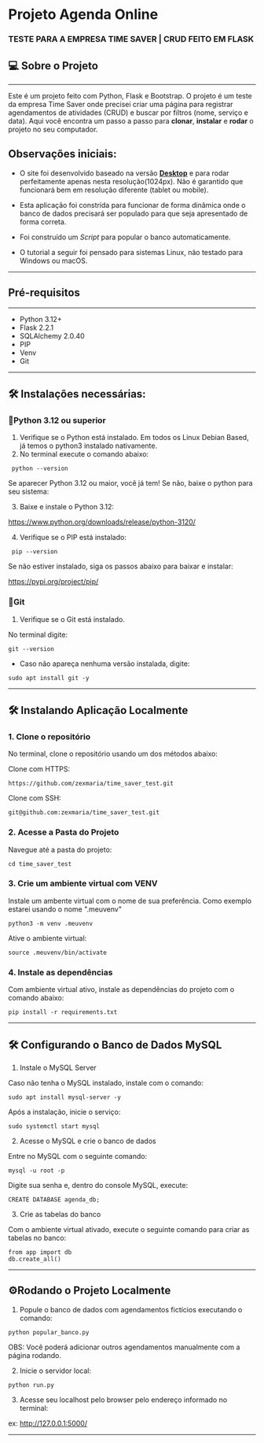 # Projeto Agenda Online
### TESTE PARA A EMPRESA  TIME SAVER | CRUD FEITO EM FLASK

## 💻 Sobre o Projeto
***

Este é um projeto feito com Python, Flask e Bootstrap. O projeto é um teste da empresa Time Saver onde precisei criar uma página para registrar agendamentos de atividades (CRUD) e buscar por filtros (nome, serviço e data).
Aqui você encontra um passo a passo para **clonar**, **instalar** e **rodar** o projeto no seu computador.
## Observações iniciais:
* O site foi desenvolvido baseado na versão **<u>Desktop</u>** e para rodar perfeitamente apenas nesta resolução(1024px). Não é garantido que funcionará bem em resolução diferente (tablet ou mobile).

* Esta aplicação foi constrída para funcionar de forma dinâmica onde o banco de dados precisará ser populado para que seja apresentado de forma correta.
* Foi construído um *Script* para popular o banco automaticamente.

* O tutorial a seguir foi pensado para sistemas Linux, não testado para Windows ou macOS.

***
## Pré-requisitos
***

* Python 3.12+
* Flask 2.2.1
* SQLAlchemy 2.0.40
* PIP
* Venv
* Git


***

## 🛠️  Instalações necessárias:

### 🐍Python 3.12 ou superior
1. Verifique se o Python está instalado.
Em todos os Linux Debian Based, já temos o python3 instalado nativamente.
2. No terminal execute o comando abaixo:

``` python --version```

Se aparecer Python 3.12 ou maior, você já tem! Se não, baixe o python para seu sistema:

3. Baixe e instale o Python 3.12:

https://www.python.org/downloads/release/python-3120/

4. Verifique se o PIP está instalado:

``` pip --version```

Se não estiver instalado, siga os passos abaixo para baixar e instalar:

https://pypi.org/project/pip/


### 🧬Git

1. Verifique se o Git está instalado.

No terminal digite: 

````git --version````

* Caso não apareça nenhuma versão instalada, digite:

````sudo apt install git -y````


***
## 🛠️ Instalando Aplicação Localmente

### 1. Clone o repositório
No terminal, clone o repositório usando um dos métodos abaixo:

Clone com HTTPS:

````https://github.com/zexmaria/time_saver_test.git````

Clone com SSH:

````git@github.com:zexmaria/time_saver_test.git````

### 2. Acesse a Pasta do Projeto
Navegue até a pasta do projeto:

````cd time_saver_test````

### 3. Crie um ambiente virtual com VENV
Instale um ambente virtual com  o nome de sua preferência. Como exemplo estarei usando o nome ".meuvenv"

````python3 -m venv .meuvenv````

Ative o ambiente virtual:

````source .meuvenv/bin/activate````


### 4. Instale as dependências
Com ambiente virtual ativo, instale as dependências do projeto com o comando abaixo:

````pip install -r requirements.txt````

***

## 🛠️ Configurando o Banco de Dados MySQL

1. Instale o MySQL Server

Caso não tenha o MySQL instalado, instale com o comando:

````sudo apt install mysql-server -y````

Após a instalação, inicie o serviço:

`````sudo systemctl start mysql`````

2. Acesse o MySQL e crie o banco de dados

Entre no MySQL com o seguinte comando:

````mysql -u root -p````

Digite sua senha e, dentro do console MySQL, execute:

````CREATE DATABASE agenda_db;````

3. Crie as tabelas do banco

Com o ambiente virtual ativado, execute o seguinte comando para criar as tabelas no banco:

````
from app import db
db.create_all() 
````

***


## ⚙️Rodando o Projeto Localmente

1. Popule o banco de dados com agendamentos fictícios executando o comando:

````python popular_banco.py````

OBS: Você poderá adicionar outros agendamentos manualmente com a página rodando.

2. Inicie o servidor local:

```python run.py```

3. Acesse seu localhost pelo browser pelo endereço informado no terminal:

ex: http://127.0.0.1:5000/

***




